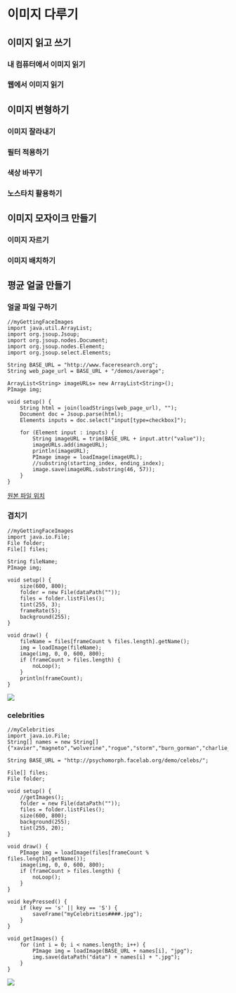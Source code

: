 # 이미지 다루기 #

## 이미지 읽고 쓰기 ##
### 내 컴퓨터에서 이미지 읽기 ###
### 웹에서 이미지 읽기 ###

## 이미지 변형하기 ##
### 이미지 잘라내기 ###
### 필터 적용하기 ###
### 색상 바꾸기 ###
### 노스타치 활용하기 ###

## 이미지 모자이크 만들기 ##
### 이미지 자르기 ###
### 이미지 배치하기 ###

## 평균 얼굴 만들기 ##
### 얼굴 파일 구하기 ###

	//myGettingFaceImages
	import java.util.ArrayList;
	import org.jsoup.Jsoup;
	import org.jsoup.nodes.Document;
	import org.jsoup.nodes.Element;
	import org.jsoup.select.Elements;
	
	String BASE_URL = "http://www.faceresearch.org";
	String web_page_url = BASE_URL + "/demos/average";
	
	ArrayList<String> imageURLs= new ArrayList<String>();
	PImage img;
	
	void setup() {
		String html = join(loadStrings(web_page_url), "");
		Document doc = Jsoup.parse(html);
		Elements inputs = doc.select("input[type=checkbox]");

		for (Element input : inputs) {
			String imageURL = trim(BASE_URL + input.attr("value"));
			imageURLs.add(imageURL);
			println(imageURL);
			PImage image = loadImage(imageURL);
			//substring(starting_index, ending_index);
			image.save(imageURL.substring(46, 57));
		}
	}

[원본 파일 위치](http://www.faceresearch.org/demos/average)
### 겹치기 ###

	//myGettingFaceImages
	import java.io.File;
	File folder;
	File[] files;
	
	String fileName;
	PImage img;

	void setup() {
		size(600, 800);
		folder = new File(dataPath(""));
		files = folder.listFiles();
		tint(255, 3);
		frameRate(5);
		background(255);
	}
	
	void draw() {
		fileName = files[frameCount % files.length].getName();
		img = loadImage(fileName);
		image(img, 0, 0, 600, 800);
		if (frameCount > files.length) {
			noLoop();
		}
		println(frameCount);
	}

![](http://i.imgur.com/yRxJNiY.jpg)

### celebrities ###

	//myCelebrities
	import java.io.File;
	String[] names = new String[]{"xavier","magneto","wolverine","rogue","storm","burn_gorman","charlie_day","idris_elba","rinko_kikuchi","mads_mikkelsohn","hugh_dancy","gillian_anderson","scarlett_johansson","sebastian_stan","chris_evans","anthony_mackie","hayley_atwell","lucy_liu","sendhil_ramamurthy","orlando_jones","benedict_cumberbatch","chris_pine","zachary_quinto","zoe_saldana","anton_yelchin","karl_urban","john_cho","simon_pegg"};
	
	String BASE_URL = "http://psychomorph.facelab.org/demo/celebs/";
	
	File[] files;
	File folder;
	
	void setup() {
		//getImages();
		folder = new File(dataPath(""));
		files = folder.listFiles();
		size(600, 800);
		background(255);
		tint(255, 20);
	}
	  
	void draw() {
		PImage img = loadImage(files[frameCount % files.length].getName());
		image(img, 0, 0, 600, 800);
		if (frameCount > files.length) {
			noLoop();
		}
	}
	
	void keyPressed() {
		if (key == 's' || key == 'S') {
			saveFrame("myCelebrities####.jpg");
		}
	}
	
	void getImages() {
		for (int i = 0; i < names.length; i++) {
			PImage img = loadImage(BASE_URL + names[i], "jpg");
			img.save(dataPath("data") + names[i] + ".jpg");
		}
	}
![](http://i.imgur.com/4psbkqj.jpg)